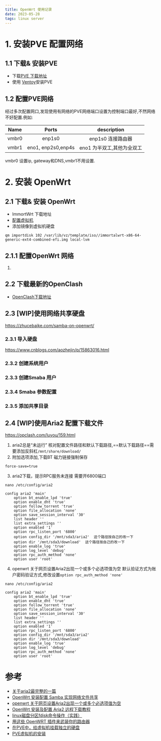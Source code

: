 ```yaml
---
title: OpenWrt 使用记录
date: 2023-05-28  
tags: linux server
---
```


# 1. 安装PVE 配置网络

## 1.1 下载& 安装PVE 

- 下载[PVE 下载地址](https://pve.proxmox.com/wiki/Downloads#Proxmox_Virtual_Environment_7.4_.28ISO_Image.29)
-  使用 [Ventoy](https://www.ventoy.net/en/index.html)安装PVE

## 1.2 配置PVE网络

经过多次配置网口,发现使用有网络的PVE网络端口设置为控制端口最好,不然网络不好配置.例如:

| Name | Ports | description |
|:-------:|:------:|:----------:|
| vmbr0 | enp1s0| enp1s0 连接路由器|
| vmbr1 | eno1, enp2s0,enp4s| eno1 为半双工,其他为全双工|

vmbr0 设置ip, gateway和DNS,vmbr1不用设置.

# 2. 安装 OpenWrt

## 2.1 下载& 安装 OpenWrt

- ImmortWrt 下载地址
- [配置虚拟机]()
- 添加镜像到虚拟机硬盘
```Shell
qm importdisk 102 /var/lib/vz/template/iso//immortalwrt-x86-64-generic-ext4-combined-efi.img local-lvm
```

## 2.1.1 配置OpenWrt 网络

1. 

## 2.2 下载最新的OpenClash

- [OpenClash下载地址](https://github.com/vernesong/OpenClash/)

## 2.3 [WIP]使用网络共享硬盘

https://zhucebaike.com/samba-on-openwrt/

### 2.3.1 导入硬盘

https://www.cnblogs.com/aozhejin/p/15863016.html

### 2.3.2 创建系统用户

### 2.3.3 创建Smaba 用户

### 2.3.4 Smaba 参数配置

### 2.3.5 添加共享目录


## 2.4 [WIP]使用Aria2 配置下载文件

https://opclash.com/luyou/159.html

1. aria2总是“未运行”
核对配置文件路径和默认下载路径,==默认下载路径==需要添加反斜杠`/mnt/share/download/`
2. 附加选项添加,下载BT 磁力链接强制保存
```
force-save=true
```
3. aria2下载，提示RPC服务未连接
需要开6800端口
```
nano /etc/config/aria2

config aria2 'main'  
	option bt_enable_lpd 'true' 
	option enable_dht 'true'  
	option follow_torrent 'true'  
	option file_allocation 'none'  
	option save_session_interval '30'
	list header ''
	list extra_settings ''  
	option enabled '1'  
	option rpc_listen_port '6800'  
	option config_dir '/mnt/sda3/aria2'  这个路径按自己的改一下  
	option dir '/mnt/sda3/download'  这个路径按自己的改一下  
	option enable_log 'true'  
	option log_level 'debug'  
	option rpc_auth_method 'none'  
	option user 'root'
```
4. openwrt 关于网页设置Aria2出现一个或多个必选项值为空
默认验证方式为账户密码验证方式,修改设置`option rpc_auth_method 'none'`
```Shell
nano /etc/config/aria2

config aria2 'main'
	option bt_enable_lpd 'true' 
	option enable_dht 'true' 
	option follow_torrent 'true'
	option file_allocation 'none' 
	option save_session_interval '30' 
	list header '' 
	list extra_settings '' 
	option enabled '1' 
	option rpc_listen_port '6800' 
	option config_dir '/mnt/sda3/aria2' 
	option dir '/mnt/sda3/download' 
	option enable_log 'true' 
	option log_level 'debug' 
	option rpc_auth_method 'none' 
	option user 'root'
```

# 参考

- [关于aria2最完整的一篇](http://ivo-wang.github.io/2019/04/18/%E5%85%B3%E4%BA%8Earia2%E6%9C%80%E5%AE%8C%E6%95%B4%E7%9A%84%E4%B8%80%E7%AF%87/)
- [OpenWrt 安装配置 Samba 实现网络文件共享](https://zhucebaike.com/samba-on-openwrt/)
- [openwrt 关于网页设置Aria2出现一个或多个必选项值为空](https://blog.csdn.net/popuui123/article/details/111399587)
- [OpenWrt 安装及配置 Aria2 远程下载教程](https://opclash.com/luyou/159.html)
- [linux磁盘分区fdisk命令操作（实践）](https://www.cnblogs.com/aozhejin/p/15863016.html)
- [用这些 OpenWRT 插件来武装你的路由器](https://zhuanlan.zhihu.com/p/103121214)
- [在PVE中，给虚拟机挂载独立的硬盘](https://bbs.shumeipan.com/topic/144)
- [PVE虚拟机的安装](https://www.benzhu.xyz/pve/)